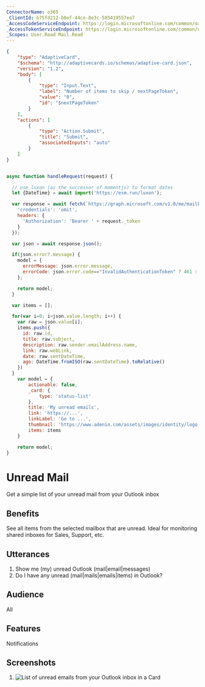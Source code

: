 ```yaml
---
ConnectorName: o365
_ClientId: b75fd212-b8ef-44ce-8e3c-585419557ea7
_AccessCodeServiceEndpoint: https://login.microsoftonline.com/common/oauth2/v2.0/authorize
_AccessTokenServiceEndpoint: https://login.microsoftonline.com/common/oauth2/v2.0/token
_Scopes: User.Read Mail.Read 
---
```

```json adaptive-form {"run_on_load":true}
{
    "type": "AdaptiveCard",
    "$schema": "http://adaptivecards.io/schemas/adaptive-card.json",
    "version": "1.2",
    "body": [
        {
            "type": "Input.Text",
            "label": "Number of items to skip / nextPageToken",
            "value": "0",
            "id": "$nextPageToken"
        }
    ],
    "actions": [
        {
            "type": "Action.Submit",
            "title": "Submit",
            "associatedInputs": "auto"
        }
    ]
}
```
```javascript connector

async function handleRequest(request) {

  // use luxon (as the successor of momentjs) to format dates
  let {DateTime} = await import('https://esm.run/luxon');

  var response = await fetch(`https://graph.microsoft.com/v1.0/me/mailFolders/Inbox/messages?$filter=isRead ne true&$skip=${request['$nextPageToken']}`, { 
    'credentials': 'omit',
    headers: {    
      'Authorization': 'Bearer ' + request._token
    }
  });

  var json = await response.json();

  if(json.error?.message) {
    model = {
      errorMessage: json.error.message,
      errorCode: json.error.code=="InvalidAuthenticationToken" ? 461 : 500
    };

    return model;
  } 

  var items = [];

  for(var i=0; i<json.value.length; i++) {
    var raw = json.value[i];
    items.push({
      id: raw.id,
      title: raw.subject,
      description: raw.sender.emailAddress.name,
      link: raw.webLink,
      date: raw.sentDateTime,
      ago: DateTime.fromISO(raw.sentDateTime).toRelative()
    })
  }
    var model = {
        actionable: false,
        _card: {
            type: 'status-list'
        },
        title: 'My unread emails',
        link: 'https://...',
        linkLabel: 'Go to ...',
        thumbnail: 'https://www.adenin.com/assets/images/identity/logo_adenin.svg',
        items: items
    }

    return model;
}

```

# Unread Mail

Get a simple list of your unread mail from your Outlook inbox

## Benefits

See all items from the selected mailbox that are unread. Ideal for monitoring shared inboxes for Sales, Support, etc.

## Utterances

1. Show me (my) unread Outlook (mail|email|messages)
2. Do I have any unread (mail|mails|emails|items) in Outlook?

## Audience

All

## Features

Notifications

## Screenshots

1. ![List of unread emails from your Outlook inbox in a Card](https://www.adenin.com/assets/images/wp-images/2020/06/2020-06-26_20-15-54.png)
